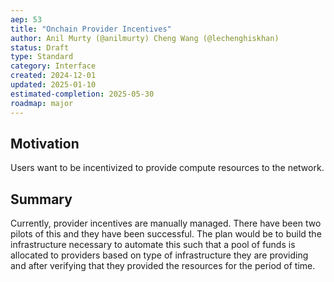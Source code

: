 ```yaml
---
aep: 53
title: "Onchain Provider Incentives"
author: Anil Murty (@anilmurty) Cheng Wang (@lechenghiskhan)
status: Draft
type: Standard
category: Interface
created: 2024-12-01
updated: 2025-01-10
estimated-completion: 2025-05-30
roadmap: major
---
```


## Motivation

Users want to be incentivized to provide compute resources to the network.

## Summary

Currently, provider incentives are manually managed. There have been two pilots of this and they have been successful. The plan would be to build the infrastructure necessary to automate this such that a pool of funds is allocated to providers based on type of infrastructure they are providing and after verifying that they provided the resources for the period of time.
